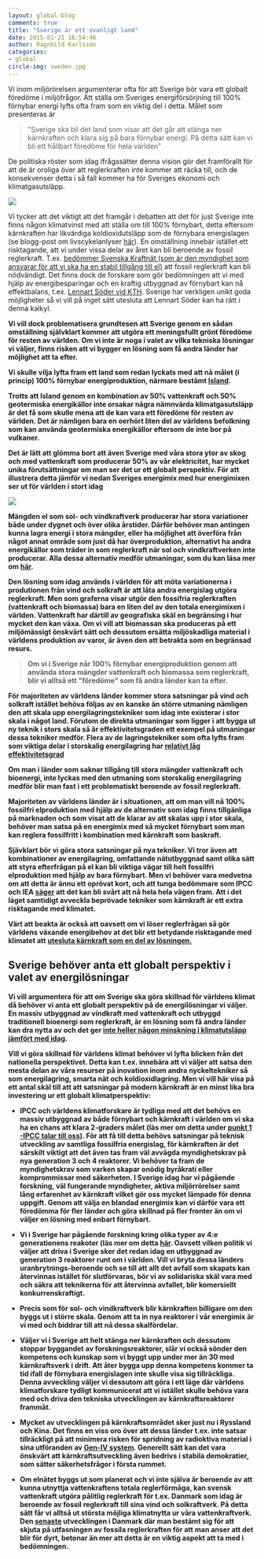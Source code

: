 ```yaml
---
layout: global-blog
comments: true
title: "Sverige är ett ovanligt land"
date: 2015-01-21 16:54:46
author: Ragnhild Karlsson
categories:
- global
circle-img: sweden.jpg
---
```

Vi inom miljörörelsen argumenterar ofta för att Sverige bör vara ett globalt föredöme i miljöfrågor.
Att ställa om Sveriges energiförsörjning till 100% förnybar energi lyfts ofta fram som en viktig del i detta. 
Målet som presenteras är

<blockquote>"Sverige ska bli det land som visar att det går att stänga ner kärnkraften och klara sig på bara förnybar energi. På detta sätt kan vi bli ett hållbart föredöme för hela världen"</blockquote>

De politiska röster som idag ifrågasätter denna vision gör det framförallt för att de är oroliga över att reglerkraften inte kommer att räcka till, och de konsekvenser detta i så fall kommer ha för Sveriges ekonomi och klimatgasutsläpp. 

<img class="img-responsive blog-img" src="/assets/img/global/against100renewable2.jpg">

Vi tycker att det viktigt att det framgår i debatten att det för just Sverige inte finns någon klimatvinst med att ställa om till 100% förnybart, detta eftersom kärnkraften har likvärdiga koldioxidutsläpp som de förnybara energislagen (se blogg-post om livscykelanlyser <a href="/karnkraftskoll/livscykelanalyser" target="_blanc">här</a>). En omställning innebär istället ett risktagande, att vi under vissa delar av året kan bli beroende av fossil reglerkraft. T.ex. <a href="http://www.second-opinion.se/energi/view/2889">bedömmer Svenska Kraftnät (som är den myndighet som ansvarar för att vi ska ha en stabil tillgång till el)</a> att fossil reglerkraft kan bli nödvändigt. Det finns dock de forskare som gör bedömningen att vi med hjälp av energibesparingar och en kraftig utbyggnad av förnybart kan nå effektbalans, t.ex. <a href="https://www.kth.se/ees/omskolan/organisation/avdelningar/eps/news/kth-rapport-oppnar-for-mer-vind-och-solkraft-1.427885" target="_blanc">Lennart Söder vid KTH</a>. Sverige har verkligen unikt goda möjligheter så vi vill på inget sätt utesluta att Lennart Söder kan ha rätt i denna kalkyl.

<b>Vi vill dock problematisera grundtesen att Sverige genom en sådan omställning självklart kommer att utgöra ett meningsfullt grönt föredöme för resten av världen. Om vi inte är noga i valet av vilka tekniska lösningar vi väljer, finns risken att vi bygger en lösning som få andra länder har möjlighet att ta efter.<b>
	
Vi skulle vilja lyfta fram ett land som redan lyckats med att nå målet (i princip) 100% förnybar energiproduktion, närmare bestämt <a href="http://www.iea.org/statistics/statisticssearch/report/?country=ICELAND&product=electricityandheat&year=2010" target="_blanc">Island</a>.

<p class="text-center"><span class="flag-icon flag-icon-is iceland-flag"></span></p>

Trotts att Island genom en kombination av 50% vattenkraft och 50% geotermiska energikällor inte orsakar några nämnvärda klimatgasutsläpp är det få som skulle mena att de kan vara ett föredöme för resten av världen. Det är nämligen bara en oerhört liten del av världens befolkning som kan använda geotermiska energikällor eftersom de inte bor på vulkaner.

Det är lätt att glömma bort att även Sverige med våra stora ytor av skog och med vattenkraft som producerar 50% av vår elektricitet, har mycket unika förutsättningar om man ser det ur ett globalt perspektiv. För att illustrera detta jämför vi nedan Sveriges energimix med hur energimixen ser ut för världen i stort idag

<img class="img-responsive blog-img" src="/assets/img/global/energy_sweden_world_india.jpg">

<p><i class="fa fa-cloud fa-5x chapter-icon"></i>Mängden el som sol- och vindkraftverk producerar har stora variationer både under dygnet och över olika årstider. Därför behöver man antingen kunna lagra energi i stora mängder, eller ha möjlighet att överföra från något annat område som just då har överproduktion, alternativt ha andra energikällor som träder in som reglerkraft när sol och vindkraftverken inte producerar. Alla dessa alternativ medför utmaningar, som du kan läsa mer om <a href="/global/reglerfragan/">här</a>.</p> 

Den lösning som idag används i världen för att möta variationerna i produtionen från vind och solkraft är att låta andra energislag utgöra reglerkraft. Men som graferna visar utgör den fossifria reglerkraften (vattenkraft och biomassa) bara en liten del av den totala energimixen i världen. Vattenkraft har därtill av geografiska skäl en begränsing i hur mycket den kan växa. Om vi vill att biomassan ska produceras på ett miljömässigt önskvärt sätt och dessutom ersätta miljöskadliga material i världens produktion av varor, är även den att betrakta som en begränsad resurs. 

<blockquote>Om vi i Sverige når 100% förnybar energiproduktion genom att använda stora mängder vattenkraft och biomassa som reglerkraft, blir vi alltså ett "föredöme" som få andra länder kan ta efter. 
</blockquote>

<p><i class="fa fa-battery-full fa-5x chapter-icon" id="unique_battery"></i>För majoriteten av världens länder kommer stora satsningar på vind och solkraft istället behöva följas av en kanske än större utmaning nämligen den att skala upp energilagringstekniker som idag inte existerar i stor skala i något land. Förutom de direkta utmaningar som ligger i att bygga ut ny teknik i stors skala så är effektivitetsgraden ett exempel på utmaningar dessa tekniker medför. Flera av de lagringstekniker som ofta lyfts fram som viktiga delar i storskalig energilagring har <a href="/global/reglerfragan/">relativt låg effektivitetsgrad</a></p> 

Om man i länder som saknar tillgång till stora mängder vattenkraft och bioenergi, inte lyckas med den utmaning som storskalig energilagring medför blir man fast i ett problematiskt beroende av fossil reglerkraft. 

Majoriteten av världens länder är  i situationen, att om man vill nå 100% fossilfri elproduktion med hjälp av de alternativ som idag finns tillgänliga på marknaden och som visat att de klarar av att skalas upp i stor skala, behöver man satsa på en energimix med så mycket förnybart som man kan reglera fossilfritt i kombination med kärnkraft som baskraft.

<p><i class="fa fa-money  fa-5x chapter-icon" id="unique_shopping"></i> Sjävklart bör vi göra stora satsningar på nya tekniker. Vi tror även att kombinationer av energilagring, omfattande nätutbyggnad samt olika sätt att styra efterfrågan på el kan bli viktiga vägar till helt fossilfri elproduktion med hjälp av bara förnybart. Men vi behöver vara medvetna om att detta är ännu ett oprövat kort, och att tunga bedömmare som IPCC och IEA <a href="/global/IPCC-talar-till-oss/">säger</a> att det kan bli svårt att nå hela hela vägen fram. Att i det läget samtidigt avveckla beprövade tekniker som kärnkraft är ett extra risktagande med klimatet.</p> 

Värt att beakta är också att oavsett om vi löser reglerfrågan så gör världens växande energibehov at det blir ett betydande risktagande med klimatet att <a href="/global/vaxande-energibehov"> utesluta kärnkraft som en del av lösningen.</a>
<h2>Sverige behöver anta ett globalt perspektiv i valet av energilösningar</h2>
Vi vill argumentera för att om Sverige ska göra skillnad för världens klimat då behöver vi anta ett globalt perspektiv på de energilösningar vi väljer. En massiv utbyggnad av vindkraft med vattenkraft och utbyggd traditionell bioenergi som reglerkraft, är en lösning som få andra länder kan dra nytta av och det ger <a href="/karnkraftskoll/livscykelanalyser/">inte heller någon minskning i klimatutsläpp jämfört med idag</a>. 

Vill vi göra skillnad för världens klimat behöver vi lyfta blicken från det nationella perspektivet. Detta kan t.ex. innebära att vi väljer att satsa den mesta delan av våra resurser på inovation inom andra nyckeltekniker så som energilagring, smarta nät och koldioxidlagring. Men vi vill här visa på ett antal skäl till att att satsningar på modern kärnkraft är en minst lika bra investering ur ett globalt klimatperspektiv:

<ul>
<li><p>IPCC och världens klimatforskare är tydliga med att det behövs en massiv utbyggnad av både förnybart och kärnkraft i världen om vi ska ha en chans att klara 2-graders målet (läs mer om detta under <a href="/global/IPCC-talar-till-oss/" target="_blanc">punkt 1 -IPCC talar till oss</a>). För att få till detta behövs satsningar på teknisk utveckling av samtliga fossilfria energislag, för kärnkraften är det särskilt viktigt att det även tas fram väl avvägda myndighetskrav på nya generation 3 och 4 reaktorer. Vi behöver ta fram de myndighetskrav som varken skapar onödig byråkrati eller komprommissar med säkerheten. I Sverige idag har vi pågående forskning, väl fungerande myndigheter, aktiva miljörrörelser samt lång erfarenhet av kärnkraft vilket gör oss mycket lämpade för denna uppgift. Genom att välja en blandad energimix kan vi därför vara ett föredömma för fler länder och göra skillnad på fler fronter än om vi väljer en lösning med enbart förnybart.</p></li>
<li><p>Vi i Sverige har pågående forskning kring olika typer av 4:e generationens reakoter (läs mer om detta <a href="/tech/">här</a>. Oavsett vilken politik vi väljer att driva i Sverige sker det redan idag en utbyggnad av generation 3 reaktorer runt om i världen. Vill vi bryta dessa länders uranbrytnings-beroende och se till att allt det avfall som skapats kan återvinnas istället för slutförvaras, bör vi av solidariska skäl vara med och säkra att teknikerna för att återvinna avfallet, blir komersiellt konkurrenskraftigt.</p></li>
<li><p>Precis som för sol- och vindkraftverk blir kärnkraften billigare om den byggs ut i större skala. Genom att ta in nya reaktorer i vår energimix är vi med och biddrar till att nå dessa skalfördelar.</p></li>
<li><p>Väljer vi i Sverige att helt stänga ner kärnkraften och dessutom stoppar byggandet av forskningsreaktorer, slår vi också sönder den kompetens och kunskap som vi byggt upp under mer än 30 med kärnkraftsverk i drift. Att åter bygga upp denna kompetens kommer ta tid ifall de förnybara energislagen inte skulle visa sig tillräckliga. Denna avveckling väljer vi dessutom att göra i ett läge där världens klimatforskare tydligt kommunicerat att vi istället skulle behöva vara med och driva den tekniska utvecklingen av kärnkraftsreaktorer frammåt.</p></li>
<li><p>Mycket av utvecklingen på kärnkraftsområdet sker just nu i Ryssland och Kina. Det finns en viss oro över att dessa länder t.ex. inte satsar tillräckligt på att minimera risken för spridning av radioktiva material i sina utföranden av <a href="/tech/">Gen-IV system</a>. Generellt sätt kan det vara önskvärt att kärnkraftsutveckling även bedrivs i stabila demokratier, som sätter säkerhetsfrågor i första rummet.</p></li>
<li><p>Om elnätet byggs ut som planerat och vi inte själva är beroende av att kunna utnyttja vattenkraftens totala reglerförmåga, kan svensk vattenkraft utgöra pålitlig reglerkraft för t.ex. Danmark som idag är beroende av fossil reglerkraft till sina vind och solkraftverk. På detta sätt får vi alltså ut största möjliga klimatnytta ur våra vattenkraftverk. Den <a href="http://www.nyteknik.se/nyheter/energi_miljo/kol_och_olja/article3928431.ece?extcmp=newsletter%7C15376254%7C2015-09-08%20Danmark%20avskaffar%20sina%20klimatm%C3%A5l">senaste</a> utvecklingen i Danmark där man bestämt sig för att skjuta på utfasningen av fossila reglerkraften för att man anser att det blir för dyrt, betonar än mer att detta är en viktig aspekt att ta med i bedömningen.</p></li>
</ul>
